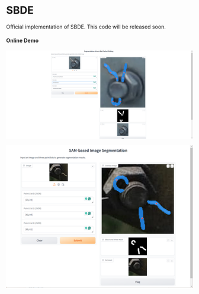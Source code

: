 # SBDE
Official implementation of SBDE.
This code will be released soon.


#### Online Demo
![exp1](exp/exp1.png)

![exp2](exp/exp2.png)
